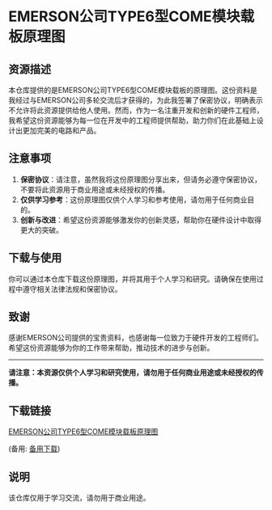 # EMERSON公司TYPE6型COME模块载板原理图

## 资源描述

本仓库提供的是EMERSON公司TYPE6型COME模块载板的原理图。这份资料是我经过与EMERSON公司多轮交流后才获得的，为此我签署了保密协议，明确表示不允许将此资源提供给他人使用。然而，作为一名注重开发和创新的硬件工程师，我希望这份资源能够为每一位在开发中的工程师提供帮助，助力你们在此基础上设计出更加完美的电路和产品。

## 注意事项

1. **保密协议**：请注意，虽然我将这份原理图分享出来，但请务必遵守保密协议，不要将此资源用于商业用途或未经授权的传播。
2. **仅供学习参考**：这份原理图仅供个人学习和参考使用，请勿用于任何商业目的。
3. **创新与改进**：希望这份资源能够激发你的创新灵感，帮助你在硬件设计中取得更大的突破。

## 下载与使用

你可以通过本仓库下载这份原理图，并将其用于个人学习和研究。请确保在使用过程中遵守相关法律法规和保密协议。

## 致谢

感谢EMERSON公司提供的宝贵资料，也感谢每一位致力于硬件开发的工程师们。希望这份资源能够为你的工作带来帮助，推动技术的进步与创新。

---

**请注意：本资源仅供个人学习和研究使用，请勿用于任何商业用途或未经授权的传播。**

## 下载链接
[EMERSON公司TYPE6型COME模块载板原理图](https://pan.quark.cn/s/eae5ea911673) 

(备用: [备用下载](https://pan.baidu.com/s/1z__82qTXXJX2F3zf7rtHiA?pwd=1223))

## 说明

该仓库仅用于学习交流，请勿用于商业用途。
